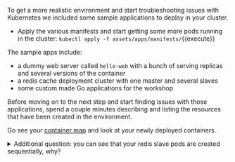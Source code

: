 To get a more realistic environment and start troubleshooting issues with
Kubernetes we included some sample applications to deploy in your cluster.

* Apply the various manifests and start getting some more pods running in the
  cluster:
`kubectl apply -f assets/apps/manifests/`{{execute}}

The sample apps include:

* a dummy web server called `hello-web` with a bunch of serving replicas and
  several versions of the container
* a redis cache deployment cluster with one master and several slaves
* some custom made Go applications for the workshop

Before moving on to the next step and start finding issues with those
applications, spend a couple minutes describing and listing the resources that
have been created in the environment.

Go see your [container map](https://app.datadoghq.com/infrastructure/map?fillby=avg%3Aprocess.stat.container.io.wbps&sizeby=avg%3Anometric&groupby=host&nameby=name&nometrichosts=false&tvMode=false&nogrouphosts=true&palette=green_to_orange&paletteflip=false&node_type=container) and look at your newly deployed containers.

<details>
<summary>Additional question: you can see that your redis slave pods are created sequentially,
  why?</summary>
`kubectl get pods -owide` prints a list of all the pods in the current namespace. <br/> <br/>

`kubectl get statefulsets` or `kubectl get sts` prints a list of all the statefulsets in the current
namespace. <br/> <br/>

*Answer: redis is a statefulset and by definition pods with a higher ordinal can
only be deployed if all the pods with lower ordinals are marked as `Ready`.*
</details>
